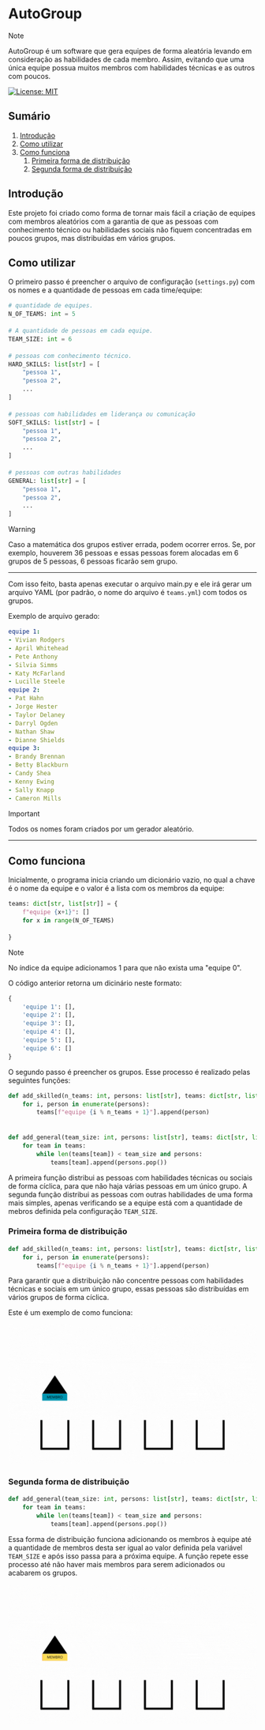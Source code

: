 # AutoGroup

> [!NOTE]
> AutoGroup é um software que gera equipes de forma aleatória levando em consideração as habilidades de cada membro. Assim, evitando que uma única equipe possua muitos membros com habilidades técnicas e as outros com poucos.

[![License: MIT](https://img.shields.io/badge/License-MIT-yellow.svg)](https://opensource.org/licenses/MIT)

## Sumário

1. [Introdução](#introdução)
2. [Como utilizar](#como-utilizar)
3. [Como funciona](#como-funciona)
    1. [Primeira forma de distribuição](#primeira-forma-de-distribuição)
    2. [Segunda forma de distribuição](#segunda-forma-de-distribuição)

## Introdução

Este projeto foi criado como forma de tornar mais fácil a criação de equipes com membros aleatórios com a garantia de que as pessoas com conhecimento técnico ou habilidades sociais não fiquem concentradas em poucos grupos, mas distribuídas em vários grupos.

## Como utilizar

O primeiro passo é preencher o arquivo de configuração (`settings.py`) com os nomes e a quantidade de pessoas em cada time/equipe:

```python
# quantidade de equipes.
N_OF_TEAMS: int = 5

# A quantidade de pessoas em cada equipe.
TEAM_SIZE: int = 6

# pessoas com conhecimento técnico.
HARD_SKILLS: list[str] = [
    "pessoa 1",
    "pessoa 2",
    ...
]

# pessoas com habilidades em liderança ou comunicação
SOFT_SKILLS: list[str] = [
    "pessoa 1",
    "pessoa 2",
    ...
]

# pessoas com outras habilidades
GENERAL: list[str] = [
    "pessoa 1",
    "pessoa 2",
    ...
]
```

> [!WARNING]
> Caso a matemática dos grupos estiver errada, podem ocorrer erros. Se, por exemplo, houverem 36 pessoas e essas pessoas forem alocadas em 6 grupos de 5 pessoas, 6 pessoas ficarão sem grupo.

---

Com isso feito, basta apenas executar o arquivo main.py e ele irá gerar um arquivo YAML (por padrão, o nome do arquivo é `teams.yml`) com todos os grupos.

Exemplo de arquivo gerado:

```yaml
equipe 1:
- Vivian Rodgers
- April Whitehead
- Pete Anthony
- Silvia Simms
- Katy McFarland
- Lucille Steele
equipe 2:
- Pat Hahn
- Jorge Hester
- Taylor Delaney
- Darryl Ogden
- Nathan Shaw
- Dianne Shields
equipe 3:
- Brandy Brennan
- Betty Blackburn
- Candy Shea
- Kenny Ewing
- Sally Knapp
- Cameron Mills
```

> [!IMPORTANT]
> Todos os nomes foram criados por um gerador aleatório.

---

## Como funciona

Inicialmente, o programa inicia criando um dicionário vazio, no qual a chave é o nome da equipe e o valor é a lista com os membros da equipe:

```python
teams: dict[str, list[str]] = { 
    f"equipe {x+1}": []
    for x in range(N_OF_TEAMS)

}
```
> [!NOTE]
> No índice da equipe adicionamos 1 para que não exista uma "equipe 0".

O código anterior retorna um dicinário neste formato:

```python
{
    'equipe 1': [],
    'equipe 2': [],
    'equipe 3': [], 
    'equipe 4': [], 
    'equipe 5': [], 
    'equipe 6': []
}
```

O segundo passo é preencher os grupos. Esse processo é realizado pelas seguintes funções:

```python
def add_skilled(n_teams: int, persons: list[str], teams: dict[str, list[str]]) -> None:
    for i, person in enumerate(persons):
        teams[f"equipe {i % n_teams + 1}"].append(person)


def add_general(team_size: int, persons: list[str], teams: dict[str, list[str]]) -> None:
    for team in teams:
        while len(teams[team]) < team_size and persons:
            teams[team].append(persons.pop())
```

A primeira função distribui as pessoas com habilidades técnicas ou sociais de forma cíclica, para que não haja várias pessoas em um único grupo. A segunda função distribui as pessoas com outras habilidades de uma forma mais simples, apenas verificando se a equipe está com a quantidade de mebros definida pela configuração `TEAM_SIZE`.

### Primeira forma de distribuição

```python
def add_skilled(n_teams: int, persons: list[str], teams: dict[str, list[str]]) -> None:
    for i, person in enumerate(persons):
        teams[f"equipe {i % n_teams + 1}"].append(person)
```

Para garantir que a distribuição não concentre pessoas com habilidades técnicas e sociais em um único grupo, essas pessoas são distribuídas em vários grupos de forma cíclica.

Este é um exemplo de como funciona:

![Primeira distribuição](img/distribuição-1.gif)

### Segunda forma de distribuição

```python
def add_general(team_size: int, persons: list[str], teams: dict[str, list[str]]) -> None:
    for team in teams:
        while len(teams[team]) < team_size and persons:
            teams[team].append(persons.pop())
```

Essa forma de distribuição funciona adicionando os membros à equipe até a quantidade de membros desta ser igual ao valor definida pela variável `TEAM_SIZE` e após isso passa para a próxima equipe. A função repete esse processo até não haver mais membros para serem adicionados ou acabarem os grupos.

![Segunda distribuição](img/distribuição-2.gif)
